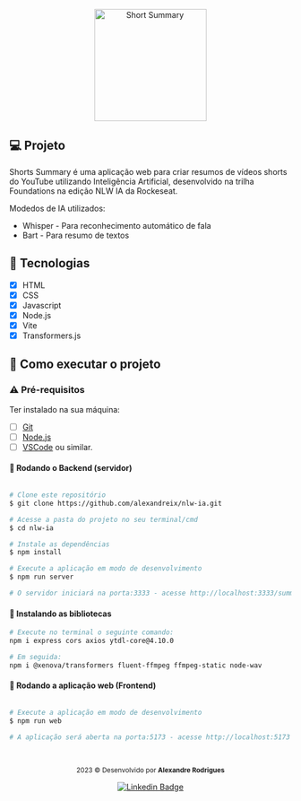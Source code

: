 
<p align="center">
  <img alt="Short Summary" src="https://github.com/guisant/nlwia/assets/37338838/28640e18-c592-4495-b810-df387c6c52aa" width="200px" />
</p>



## 💻 Projeto

Shorts Summary é uma aplicação web para criar resumos de vídeos shorts do YouTube utilizando Inteligência Artificial, desenvolvido na trilha Foundations na edição NLW IA da Rockeseat.

Modedos de IA utilizados:
-  Whisper - Para reconhecimento automático de fala
-  Bart - Para resumo de textos



## 🤖 Tecnologias

- [x] HTML
- [x] CSS
- [x] Javascript
- [x] Node.js
- [x] Vite
- [x] Transformers.js

## 🚀 Como executar o projeto

### ⚠️ Pré-requisitos

Ter instalado na sua máquina:</br>
- [ ] [Git](https://git-scm.com)
- [ ] [Node.js](https://nodejs.org/en/)
- [ ] [VSCode](https://code.visualstudio.com/) ou similar.

#### 🧭 Rodando o Backend (servidor)

```bash

# Clone este repositório
$ git clone https://github.com/alexandreix/nlw-ia.git

# Acesse a pasta do projeto no seu terminal/cmd
$ cd nlw-ia

# Instale as dependências
$ npm install

# Execute a aplicação em modo de desenvolvimento
$ npm run server

# O servidor iniciará na porta:3333 - acesse http://localhost:3333/summary/"id do video"(codigo após /shorts/..)

```
#### 🧭 Instalando as bibliotecas

```bash
# Execute no terminal o seguinte comando:
npm i express cors axios ytdl-core@4.10.0 

# Em seguida:
npm i @xenova/transformers fluent-ffmpeg ffmpeg-static node-wav

```
#### 🧭 Rodando a aplicação web (Frontend)

```bash

# Execute a aplicação em modo de desenvolvimento
$ npm run web

# A aplicação será aberta na porta:5173 - acesse http://localhost:5173

```

<br>

<div align="center">
</p>
  <small> 2023 © Desenvolvido por <strong>Alexandre Rodrigues</strong></small>

  [![Linkedin Badge](https://img.shields.io/badge/-Alexandre%20Rodrigues-0081d2?style=flat-square&logo=Linkedin&logoColor=white&link=https://www.linkedin.com/in/alexandrerodriguesd/)](https://www.linkedin.com/in/alexandrerodriguesd/) 
</div>
